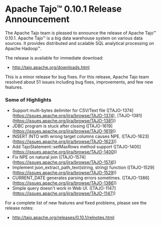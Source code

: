 <!--
  Licensed to the Apache Software Foundation (ASF) under one
  or more contributor license agreements.  See the NOTICE file
  distributed with this work for additional information
  regarding copyright ownership.  The ASF licenses this file
  to you under the Apache License, Version 2.0 (the
  "License"); you may not use this file except in compliance
  with the License.  You may obtain a copy of the License at

      http://www.apache.org/licenses/LICENSE-2.0

  Unless required by applicable law or agreed to in writing, software
  distributed under the License is distributed on an "AS IS" BASIS,
  WITHOUT WARRANTIES OR CONDITIONS OF ANY KIND, either express or implied.
  See the License for the specific language governing permissions and
  limitations under the License.
-->

# Apache Tajo™ 0.10.1 Release Announcement

The Apache Tajo team is pleased to announce the release of Apache Tajo™ 0.10.1.
Apache Tajo™ is a big data warehouse system on various data sources. It provides distributed and scalable SQL analytical processing on Apache Hadoop™.

The release is available for immediate download:

 * http://tajo.apache.org/downloads.html 

This is a minor release for bug fixes. For this release, Apache Tajo team resolved about 51 issues including bug fixes, improvements, and few new features.

### Some of Highlights
 * Support multi-bytes delimiter for CSV/Text file ([TAJO-1374] (https://issues.apache.org/jira/browse/TAJO-1374), [TAJO-1381] (https://issues.apache.org/jira/browse/TAJO-1381))
 * JDBC program is stuck after closing ([TAJO-1619] (https://issues.apache.org/jira/browse/TAJO-1619))
 * INSERT INTO with wrong target columns causes NPE. ([TAJO-1623] (https://issues.apache.org/jira/browse/TAJO-1623))
 * Add TajoStatement::setMaxRows method support ([TAJO-1400] (https://issues.apache.org/jira/browse/TAJO-1400))
 * Fix NPE on natural join ([TAJO-1574] (https://issues.apache.org/jira/browse/TAJO-1574))
 * Implement json\_extract\_path\_text(string, string) function ([TAJO-1529] (https://issues.apache.org/jira/browse/TAJO-1529))
 * CURRENT_DATE generates parsing errors sometimes. ([TAJO-1386] (https://issues.apache.org/jira/browse/TAJO-1386))
 * Simple query doesn't work in Web UI. ([TAJO-1147] (https://issues.apache.org/jira/browse/TAJO-1147))
 
For a complete list of new features and fixed problems, please see the release notes:

 * http://tajo.apache.org/releases/0.10.1/relnotes.html